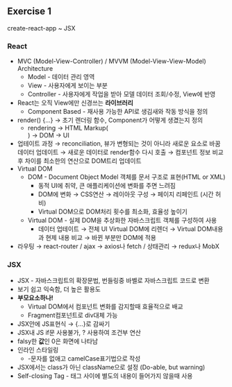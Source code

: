 
## Exercise 1

create-react-app ~ JSX

### React

* MVC (Model-View-Controller) / MVVM (Model-View-View-Model) Architecture
  * Model - 데이터 관리 영역
  * View - 사용자에게 보이는 부분
  * Controller - 사용자에게 작업을 받아 모델 데이터 조회/수정, View에 반영
* React는 오직 View에만 신경쓰는 **라이브러리**
  * Component Based - 재사용 가능한 API로 생김새와 작동 방식을 정의
* render() {...} → 초기 렌더링 함수, Component가 어떻게 생겼는지 정의
  * rendering → HTML Markup(<div>) → DOM → UI
* 업테이트 과정 → reconciliation, 뷰가 변형되는 것이 아니라 새로운 요소로 바꿈
  데이터 업데이트 → 새로운 데이터로 render함수 다시 호출 → 컴포넌트 정보 비교후 차이를 최소한의 연산으로 DOM트리 업데이트
* Virtual DOM
  * DOM - Document Object Model 객체를 문서 구조로 표현(HTML or XML)
    * 동적 UI에 취약, 큰 애플리케이션에 변화를 주면 느려짐
    * DOM에 변화 → CSS연산 → 레이아웃 구성 → 페이지 리페인트 (시간 허비)
    * Virtual DOM으로 DOM처리 횟수를 최소화, 효율성 높이기
  * Virtual DOM - 실제 DOM을 추상화한 자바스크립트 객체를 구성하여 사용
    * 데이터 업테이트 → 전체 UI Virtual DOM에 리렌더 → Virtual DOM내용과 현제 내용 비교 → 바뀐 부분만 DOM에 적용
* 라우팅 → react-router / ajax → axios나 fetch / 상태관리 → redux나 MobX

### JSX

* JSX - 자바스크립트의 확장문법, 번들링중 바벨로 자바스크립트 코드로 변환
* 보기 쉽고 익숙함, 더 높은 활용도
* **부모요소하나!**
  * Virtual DOM에서 컴포넌트 변화를 감지할때 효율적으로 배교
  * Fragment컴포넌트로 div대체 가능
* JSX안에 JS표현식 → {...}로 감싸기
* JSX내 JS if문 사용불가, ? 사용하여 조건부 연산
* falsy한 **값**인 0은 화면에 나타남
* 인라인 스타일링
  * -문자를 없애고 camelCase표기법으로 작성
* JSX에서는 class가 아닌 className으로 설정 (Do-able, but warning)
* Self-closing Tag - 태그 사이에 별도의 내용이 들어가지 않을때 사용
